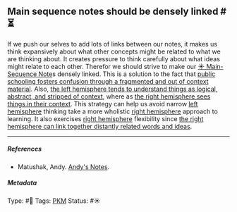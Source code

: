 ## Main sequence notes should be densely linked #⏳

If we push our selves to add lots of links between our notes, it makes us think expansively about what other concepts might be related to what we are thinking about. It creates pressure to think carefully about what ideas might relate to each other. Therefor we should strive to make our [☀️ Main-Sequence Note](Main-Sequence%20Note)s densely linked. This is a solution to the fact that [public schooling fosters confusion through a fragmented and out of context material](Public%20schooling%20fosters%20confusion%20through%20a%20fragmented%20and%20out%20of%20context%20material.md). Also, [the left hemisphere tends to understand things as logical, abstract, and stripped of context](The%20left%20hemisphere%20tends%20to%20understand%20things%20as%20logical,%20abstract,%20and%20stripped%20of%20context.md), where as [the right hemisphere sees things in their context](The%20right%20hemisphere%20sees%20things%20in%20their%20context.md). This strategy can help us avoid narrow [left hemisphere](Left%20hemisphere.md) thinking take a more wholistic [right hemisphere](Right%20hemisphere.md) approach to learning. It also exercises [right hemisphere](Right%20hemisphere.md) flexibility since [the right hemisphere can link together distantly related words and ideas](The%20right%20hemisphere%20can%20link%20together%20distantly%20related%20words%20and%20ideas.md).

---

##### References

* Matushak, Andy. [Andy's Notes](Andy's%20Notes.md).

##### Metadata

Type: #🔴 
Tags: [PKM](PKM.md) 
Status: #☀️ 
